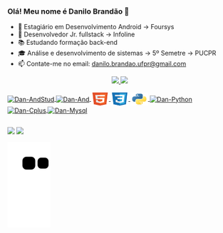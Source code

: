 ### Olá! Meu nome é Danilo Brandão 👋

- 🔭 Estagiário em Desenvolvimento Android -> Foursys
- 🔭 Desenvolvedor Jr. fullstack -> Infoline
- 📚 Estudando formação back-end
- 🎓 Análise e desenvolvimento de sistemas -> 5º Semetre -> PUCPR
- 📫 Contate-me no email: danilo.brandao.ufpr@gmail.com

<div align="center">
  <a href="https://github.com/DaniloBrandao21">
  <img height="180em" src="https://github-readme-stats.vercel.app/api?username=DaniloBrandao21&show_icons=true&theme=dark&include_all_commits=true&count_private=true"/>
  <img height="180em" src="https://github-readme-stats.vercel.app/api/top-langs/?username=DaniloBrandao21&layout=compact&langs_count=7&theme=dark"/>
</div>
  
  <div style="display: inline_block"><br>
  <img align="center" alt="Dan-AndStud" height="30" width="40" src="https://cdn.jsdelivr.net/gh/devicons/devicon/icons/androidstudio/androidstudio-original.svg">        
  <img align="center" alt="Dan-And" height="30" width="40" src="https://cdn.jsdelivr.net/gh/devicons/devicon/icons/android/android-original.svg">
  <img align="center" alt="Dan-HTML" height="30" width="40" src="https://raw.githubusercontent.com/devicons/devicon/master/icons/html5/html5-original.svg">
  <img align="center" alt="Dan-CSS" height="30" width="40" src="https://raw.githubusercontent.com/devicons/devicon/master/icons/css3/css3-original.svg">
  <img align="center" alt="Dan-Python" height="30" width="40" src="https://raw.githubusercontent.com/devicons/devicon/master/icons/python/python-original.svg">
  <img align="center" alt="Dan-Python" height="30" width="40" src="https://cdn.jsdelivr.net/gh/devicons/devicon/icons/c/c-original.svg">
  <img align="center" alt="Dan-Cplus" height="30" width="40" src="https://cdn.jsdelivr.net/gh/devicons/devicon/icons/cplusplus/cplusplus-original.svg">
  <img align="center" alt="Dan-Mysql" height="30" width="40" src="https://cdn.jsdelivr.net/gh/devicons/devicon/icons/mysql/mysql-original.svg">
</div>

##
  
 <div>
     <a href = "mailto:danilo.brandao.ufpr@gmail.com"><img src="https://img.shields.io/badge/-Gmail-%23333?style=for-the-badge&logo=gmail&logoColor=white" target="_blank"></a>
  <a href="https://www.linkedin.com/in/danilo-machado-brandão-b78153182/" target="_blank"><img src="https://img.shields.io/badge/-LinkedIn-%230077B5?style=for-the-badge&logo=linkedin&logoColor=white" target="_blank"></a> 
 </div>
  
  ![Snake animation](https://github.com/rafaballerini/rafaballerini/blob/output/github-contribution-grid-snake.svg) 
